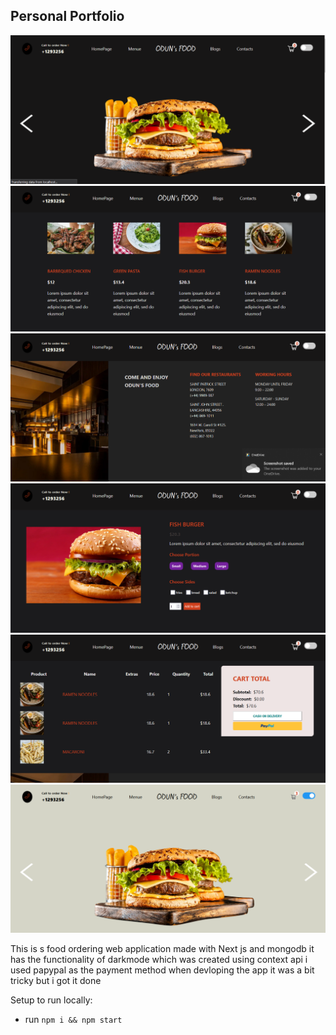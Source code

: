 ## Personal Portfolio

![Portfolio Website](/images/foodH.png)
![Portfolio Website](/images/2022-07-01%20(12).png)
![Portfolio Website](/images/2022-07-01%20(15).png)
![Portfolio Website](/images/2022-07-01%20(14).png)
![Portfolio Website](/images/2022-07-01%20(16).png)
![Portfolio Website](/images/2022-07-01%20(18).png)


This is s food ordering web application made with Next js and mongodb 
it has the functionality of darkmode which was created using context api
i used papypal as the payment method when devloping the app it was a bit tricky but i got it done

Setup to run locally:
- run ```npm i && npm start```


